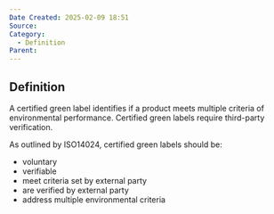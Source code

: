 ```yaml
---
Date Created: 2025-02-09 18:51
Source: 
Category:
  - Definition
Parent:
---
```

## Definition
A certified green label identifies if a product meets multiple criteria of environmental performance. Certified green labels require third-party verification. 

As outlined by ISO14024, certified green labels should be:
- voluntary
- verifiable
- meet criteria set by external party
- are verified by external party
- address multiple environmental criteria
